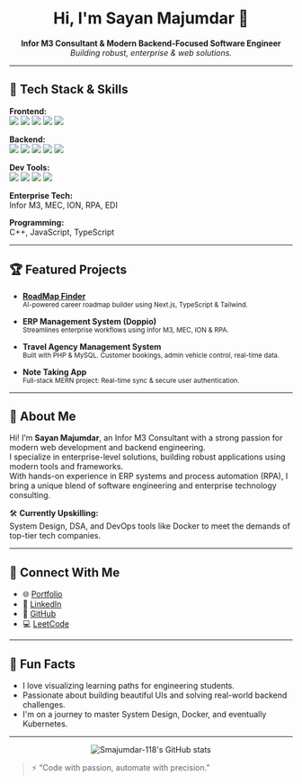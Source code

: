 <!-- Profile README for Sayan Majumdar (@Smajumdar-118) -->

<h1 align="center">Hi, I'm Sayan Majumdar 👋</h1>
<p align="center">
  <b>Infor M3 Consultant & Modern Backend-Focused Software Engineer</b><br>
  <i>Building robust, enterprise & web solutions.</i>
</p>

---

## 🚀 Tech Stack & Skills

**Frontend:**  
<img src="https://img.shields.io/badge/React.js-20232A?style=flat&logo=react" /> <img src="https://img.shields.io/badge/Next.js-000?style=flat&logo=next.js" /> <img src="https://img.shields.io/badge/TypeScript-3178C6?style=flat&logo=typescript" /> <img src="https://img.shields.io/badge/Tailwind_CSS-38B2AC?style=flat&logo=tailwind-css" /> <img src="https://img.shields.io/badge/Framer_Motion-0055FF?style=flat&logo=framer" />

**Backend:**  
<img src="https://img.shields.io/badge/Node.js-339933?style=flat&logo=node.js" /> <img src="https://img.shields.io/badge/Express.js-000?style=flat&logo=express" /> <img src="https://img.shields.io/badge/MongoDB-47A248?style=flat&logo=mongodb" /> <img src="https://img.shields.io/badge/MySQL-4479A1?style=flat&logo=mysql" /> <img src="https://img.shields.io/badge/PHP-777BB4?style=flat&logo=php" />

**Dev Tools:**  
<img src="https://img.shields.io/badge/Git-F05032?style=flat&logo=git" /> <img src="https://img.shields.io/badge/Docker-2496ED?style=flat&logo=docker" /> <img src="https://img.shields.io/badge/Postman-FF6C37?style=flat&logo=postman" /> <img src="https://img.shields.io/badge/REST_APIs-FF6F00?style=flat" />

**Enterprise Tech:**  
Infor M3, MEC, ION, RPA, EDI

**Programming:**  
C++, JavaScript, TypeScript

---

## 🏆 Featured Projects

- **[RoadMap Finder](https://roadmap-finder.vercel.app/)**  
  <sub>AI-powered career roadmap builder using Next.js, TypeScript & Tailwind.</sub>

- **ERP Management System (Doppio)**  
  <sub>Streamlines enterprise workflows using Infor M3, MEC, ION & RPA.</sub>

- **Travel Agency Management System**  
  <sub>Built with PHP & MySQL. Customer bookings, admin vehicle control, real-time data.</sub>

- **Note Taking App**  
  <sub>Full-stack MERN project: Real-time sync & secure user authentication.</sub>

---

## 📘 About Me

Hi! I’m **Sayan Majumdar**, an Infor M3 Consultant with a strong passion for modern web development and backend engineering.  
I specialize in enterprise-level solutions, building robust applications using modern tools and frameworks.  
With hands-on experience in ERP systems and process automation (RPA), I bring a unique blend of software engineering and enterprise technology consulting.

🛠️ **Currently Upskilling:**  
System Design, DSA, and DevOps tools like Docker to meet the demands of top-tier tech companies.

---

## 🔗 Connect With Me

- 🌐 [Portfolio](https://smajumdar-portfolio.vercel.app)
- 💼 [LinkedIn](https://linkedin.com/in/sayan-majumdar-01ab62259)
- 🧠 [GitHub](https://github.com/Smajumdar-118)
- 💻 [LeetCode](https://leetcode.com/u/SMajumdar4444/)

---

## 🎯 Fun Facts

- I love visualizing learning paths for engineering students.
- Passionate about building beautiful UIs and solving real-world backend challenges.
- I'm on a journey to master System Design, Docker, and eventually Kubernetes.

---

<p align="center">
  <img src="https://github-readme-stats.vercel.app/api?username=Smajumdar-118&show_icons=true&theme=radical" alt="Smajumdar-118's GitHub stats" />
</p>


> ⚡ “Code with passion, automate with precision.”
